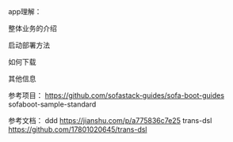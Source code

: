 

app理解：

整体业务的介绍

启动部署方法

如何下载

其他信息

参考项目：
https://github.com/sofastack-guides/sofa-boot-guides sofaboot-sample-standard


参考文档：
ddd https://jianshu.com/p/a775836c7e25
trans-dsl https://github.com/17801020645/trans-dsl
